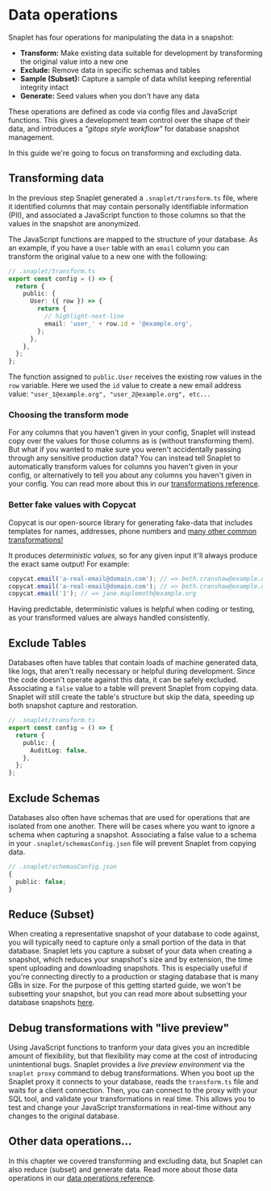 # Data operations

Snaplet has four operations for manipulating the data in a snapshot:

- **Transform:** Make existing data suitable for development by transforming the original value into a new one
- **Exclude:** Remove data in specific schemas and tables
- **Sample (Subset):** Capture a sample of data whilst keeping referential integrity intact
- **Generate:** Seed values when you don't have any data

These operations are defined as code via config files and JavaScript functions.
This gives a development team control over the shape of their data, and introduces a _"gitops style workflow"_ for database snapshot management.

In this guide we're going to focus on transforming and excluding data.

## Transforming data

In the previous step Snaplet generated a `.snaplet/transform.ts` file, where it identified columns that may contain personally identifiable information (PII), and associated a JavaScript function to those columns so that the values in the snapshot are anonymized.

The JavaScript functions are mapped to the structure of your database.
As an example, if you have a `User` table with an `email` column you can transform the original value to a new one with the following:

```typescript
// .snaplet/transform.ts
export const config = () => {
  return {
    public: {
      User: ({ row }) => {
        return {
          // highlight-next-line
          email: 'user_' + row.id + '@example.org',
        };
      },
    },
  };
};
```

The function assigned to `public.User` receives the existing row values in the `row` variable.
Here we used the `id` value to create a new email address value: `"user_1@example.org", "user_2@example.org", etc...`

### Choosing the transform mode

For any columns that you haven't given in your config, Snaplet will instead copy over the values for those columns as is (without transforming them). But what if you wanted to make sure you weren't accidentally passing through any sensitive production data? You can instead tell Snaplet to automatically transform values for columns you haven't given in your config, or alternatively to tell you about any columns you haven't given in your config. You can read more about this in our [transformations reference](/references/data-operations/transform).

### Better fake values with Copycat

Copycat is our open-source library for generating fake-data that includes templates for names, addresses, phone numbers and [many other common transformations!](https://github.com/snaplet/copycat/#api-reference)

It produces _deterministic values,_ so for any given input it'll always produce the exact same output! For example:

```typescript
copycat.email('a-real-email@domain.com'); // => beth.cranshaw@example.org
copycat.email('a-real-email@domain.com'); // => beth.cranshaw@example.org
copycat.email('1'); // => jane.maplemoth@example.org
```

Having predictable, deterministic values is helpful when coding or testing, as your transformed values are always handled consistently.

## Exclude Tables

Databases often have tables that contain loads of machine generated data, like logs, that aren't really necessary or helpful during development.
Since the code doesn't operate against this data, it can be safely excluded.
Associating a `false` value to a table will prevent Snaplet from copying data.
Snaplet will still create the table's structure but skip the data, speeding up both snapshot capture and restoration.

```typescript
// .snaplet/transform.ts
export const config = () => {
  return {
    public: {
      AuditLog: false,
    },
  };
};
```

## Exclude Schemas

Databases also often have schemas that are used for operations that are isolated from one another. There will be cases where you want to ignore a schema when capturing a snapshot. Associating a false value to a schema in your `.snaplet/schemasConfig.json` file will prevent Snaplet from copying data.

```typescript
// .snaplet/schemasConfig.json
{
  public: false;
}
```

## Reduce (Subset)

When creating a representative snapshot of your database to code against, you will typically need to capture only a small portion of the data in that database. Snaplet lets you capture a subset of your data when creating a snapshot, which reduces your snapshot's size and by extension, the time spent uploading and downloading snapshots. This is especially useful if you're connecting directly to a production or staging database that is many GBs in size. For the purpose of this getting started guide, we won't be subsetting your snapshot, but you can read more about subsetting your database snapshots [here](/references/data-operations/reduce).

## Debug transformations with "live preview"

Using JavaScript functions to tranform your data gives you an incredible amount of flexibility, but that flexibility may come at the cost of introducing unintentional bugs. Snaplet provides a _live preview environment_ via the `snaplet proxy` command to debug transformations. When you boot up the Snaplet proxy it connects to your database, reads the `transform.ts` file and waits for a client connection. Then, you can connect to the proxy with your SQL tool, and validate your transformations in real time. This allows you to test and change your JavaScript transformations in real-time without any changes to the original database.

## Other data operations...

In this chapter we covered transforming and excluding data, but Snaplet can also reduce (subset) and generate data.
Read more about those data operations in our [data operations reference](/references/data-operations/overview).

